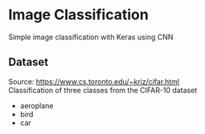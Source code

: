 # Image Classification

Simple image classification with Keras using CNN

## Dataset
Source: https://www.cs.toronto.edu/~kriz/cifar.html <br>
Classification of three classes from the CIFAR-10 dataset
- aeroplane
- bird
- car
